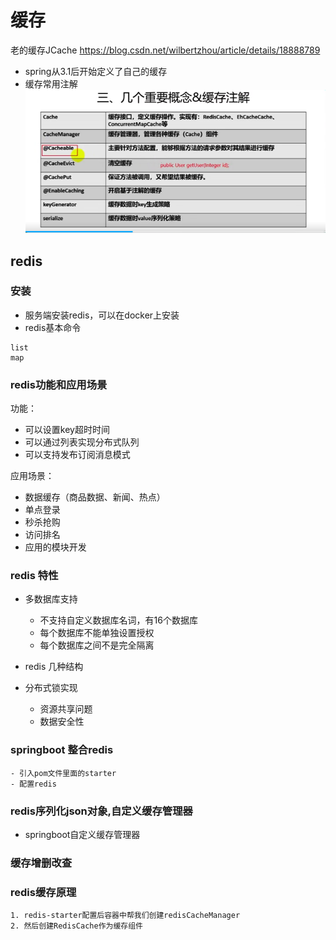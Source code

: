 # 缓存

老的缓存JCache
https://blog.csdn.net/wilbertzhou/article/details/18888789

- spring从3.1后开始定义了自己的缓存
- 缓存常用注解  
![缓存注解](image/缓存注解.png)

## redis 

### 安装
- 服务端安装redis，可以在docker上安装
- redis基本命令
```
list
map
```

### redis功能和应用场景
功能：
- 可以设置key超时时间
- 可以通过列表实现分布式队列
- 可以支持发布订阅消息模式

应用场景：
- 数据缓存（商品数据、新闻、热点）
- 单点登录
- 秒杀抢购
- 访问排名
- 应用的模块开发

### redis 特性

- 多数据库支持
    - 不支持自定义数据库名词，有16个数据库
    - 每个数据库不能单独设置授权
    - 每个数据库之间不是完全隔离

- redis 几种结构

- 分布式锁实现
    - 资源共享问题
    - 数据安全性


### springboot 整合redis
    - 引入pom文件里面的starter
    - 配置redis
    
### redis序列化json对象,自定义缓存管理器
- springboot自定义缓存管理器

### 缓存增删改查

### redis缓存原理
```
1. redis-starter配置后容器中帮我们创建redisCacheManager
2. 然后创建RedisCache作为缓存组件
```

